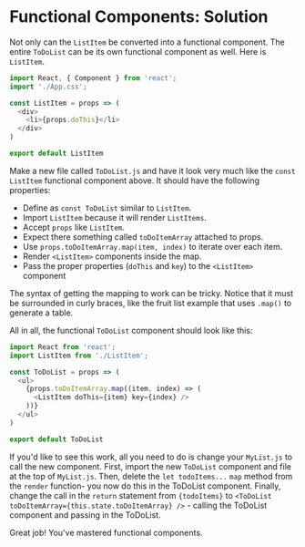 # Functional Components: Solution

Not only can the `ListItem` be converted into a functional component. The
entire `ToDoList` can be its own functional component as well. Here is `ListItem`.

```js
import React, { Component } from 'react';
import './App.css';

const ListItem = props => (
  <div>
    <li>{props.doThis}</li>
  </div>
)

export default ListItem
```

Make a new file called `ToDoList.js` and have it look very much like the
`const ListItem` functional component above. It should have the following
properties:

* Define as `const ToDoList` similar to `ListItem`.
* Import `ListItem` because it will render `ListItems`.
* Accept `props` like `ListItem`.
* Expect there something called `toDoItemArray` attached to props.
* Use `props.toDoItemArray.map(item, index)` to iterate over each item.
* Render `<ListItem>` components inside the map.
* Pass the proper properties (`doThis` and `key`) to the `<ListItem>` component

The syntax of getting the mapping to work can be tricky. Notice that it must
be surrounded in curly braces, like the fruit list example that uses `.map()`
to generate a table.

All in all, the functional `ToDoList` component should look like this:

```js
import React from 'react';
import ListItem from './ListItem';

const ToDoList = props => (
  <ul>
    {props.toDoItemArray.map((item, index) => (
      <ListItem doThis={item} key={index} />
    ))}
  </ul>
)

export default ToDoList
```

If you'd like to see this work, all you need to do is change your `MyList.js` to call the new component.
First, import the new `ToDoList` component and file at the top of `MyList.js`.
Then, delete the `let todoItems...` `map` method from the `render` function- you now do this in the ToDoList component.
Finally, change the call in the `return` statement from `{todoItems}` to `<ToDoList toDoItemArray={this.state.toDoItemArray} />` - calling the ToDoList component and passing in the ToDoList.

Great job! You've mastered functional components.
